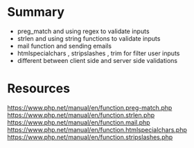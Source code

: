 
# Summary
 * preg_match and using regex to validate inputs
 * strlen and using string functions to validate inputs
 * mail function and sending emails
 * htmlspecialchars , stripslashes , trim for filter user inputs
 * different between client side and server side validations

# Resources
https://www.php.net/manual/en/function.preg-match.php
https://www.php.net/manual/en/function.strlen.php
https://www.php.net/manual/en/function.mail.php
https://www.php.net/manual/en/function.htmlspecialchars.php
https://www.php.net/manual/en/function.stripslashes.php